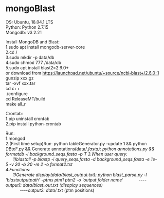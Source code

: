 # mongoBlast
OS: Ubuntu, 18.04.1 LTS  
Python: Python 2.7.15  
Mongodb: v3.2.21  

Install MongoDB and Blast:  
1.sudo apt install mongodb-server-core  
2.cd /  
3.sudo mkdir -p data/db  
4.sudo chmod 777 /data/db  
5.sudo apt install blast2=2.6.0+  
or download from https://launchpad.net/ubuntu/+source/ncbi-blast+/2.6.0-1  
gunzip xxx.gz  
tar -xvf xxx.tar  
cd c++  
./configure  
cd ReleaseMT/build  
make all_r  
  

Crontab:  
1.pip uninstall crontab  
2.pip install python-crontab  

Run:  
1.mongod  
2.(First time setup)Run: python tableGenerator.py -update 1 && python DBtoF.py && Generate annotations(data/*.fasta): python annotations.py && formatdb -i background_seqs.fasta -p T
3.When user query:   
&nbsp;&nbsp;&nbsp;&nbsp;&nbsp;&nbsp;1)blastall -p blastp -i query_seqs.fasta -d background_seqs.fasta -e 1e-5 -v 20 -b 20 -m 2 -o format2.txt  
4.Functions:  
&nbsp;&nbsp;&nbsp;&nbsp;&nbsp;&nbsp;1)Generate display(data/blast_output.txt): python blast_parse.py  -l 'blastoutputpath' -ptms ptm1 ptm2 -o 'output folder name'
&nbsp;&nbsp;&nbsp;&nbsp;&nbsp;&nbsp;&nbsp;&nbsp;&nbsp;&nbsp;&nbsp;&nbsp;----output1: data/blast_out.txt (disaplay sequences)  
&nbsp;&nbsp;&nbsp;&nbsp;&nbsp;&nbsp;&nbsp;&nbsp;&nbsp;&nbsp;&nbsp;&nbsp;----output2: data/*.txt (ptm positions)  


